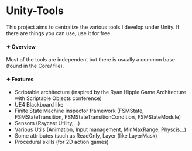 # Unity-Tools
This project aims to centralize the various tools I develop under Unity. 
If there are things you can use, use it for free.

#### ✦ Overview
Most of the tools are independent but there is usually a common base (found in the Core/ file).

#### ✦ Features
* Scriptable architecture (inspired by the Ryan Hipple Game Architecture with Scriptable Objects conference)
* UE4 Blackboard like
* Finite State Machine inspector framework (FSMState, FSMStateTransition, FSMStateTransitionCondition, FSMStateModule)
* Sensors (Raycast Utility,...)
* Various Utils (Animation, Input management, MinMaxRange, Physcis...)
* Some attributes (such as ReadOnly, Layer (like LayerMask)
* Procedural skills (for 2D action games)

